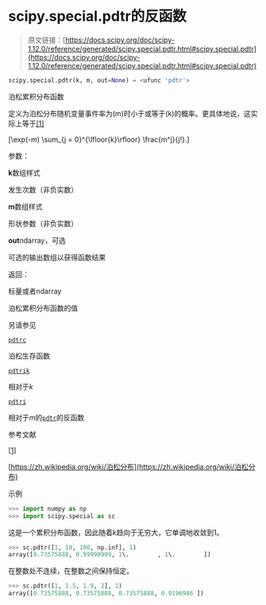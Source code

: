 # scipy.special.pdtr的反函数

> 原文链接：[https://docs.scipy.org/doc/scipy-1.12.0/reference/generated/scipy.special.pdtr.html#scipy.special.pdtr](https://docs.scipy.org/doc/scipy-1.12.0/reference/generated/scipy.special.pdtr.html#scipy.special.pdtr)

```py
scipy.special.pdtr(k, m, out=None) = <ufunc 'pdtr'>
```

泊松累积分布函数

定义为泊松分布随机变量事件率为\(m\)时小于或等于\(k\)的概率。更具体地说，这实际上等于[[1]](#rab0ab6363cd8-1)

\[\exp(-m) \sum_{j = 0}^{\lfloor{k}\rfloor} \frac{m^j}{j!}.\]

参数：

**k**数组样式

发生次数（非负实数）

**m**数组样式

形状参数（非负实数）

**out**ndarray，可选

可选的输出数组以获得函数结果

返回：

标量或者ndarray

泊松累积分布函数的值

另请参见

[`pdtrc`](https://docs.scipy.org/doc/scipy-1.12.0/reference/generated/scipy.special.pdtrc.html#scipy.special.pdtrc "scipy.special.pdtrc")

泊松生存函数

[`pdtrik`](https://docs.scipy.org/doc/scipy-1.12.0/reference/generated/scipy.special.pdtrik.html#scipy.special.pdtrik "scipy.special.pdtrik")

相对于*k*

[`pdtri`](https://docs.scipy.org/doc/scipy-1.12.0/reference/generated/scipy.special.pdtri.html#scipy.special.pdtri "scipy.special.pdtri")

相对于*m*的[`pdtr`](#scipy.special.pdtr "scipy.special.pdtr")的反函数

参考文献

[[1](#id1)]

[https://zh.wikipedia.org/wiki/泊松分布](https://zh.wikipedia.org/wiki/泊松分布)

示例

```py
>>> import numpy as np
>>> import scipy.special as sc 
```

这是一个累积分布函数，因此随着*k*趋向于无穷大，它单调地收敛到1。

```py
>>> sc.pdtr([1, 10, 100, np.inf], 1)
array([0.73575888, 0.99999999, 1\.        , 1\.        ]) 
```

在整数处不连续，在整数之间保持恒定。

```py
>>> sc.pdtr([1, 1.5, 1.9, 2], 1)
array([0.73575888, 0.73575888, 0.73575888, 0.9196986 ]) 
```
